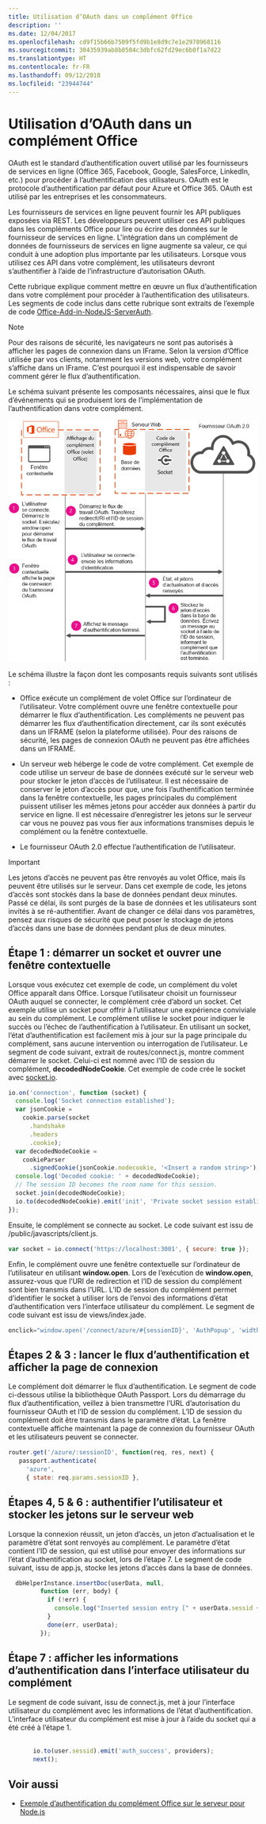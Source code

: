 ```yaml
---
title: Utilisation d’OAuth dans un complément Office
description: ''
ms.date: 12/04/2017
ms.openlocfilehash: cd9f15b66b7509f5fd9b1e8d9c7e1e2978968116
ms.sourcegitcommit: 30435939ab8b8504c3dbfc62fd29ec6b0f1a7d22
ms.translationtype: HT
ms.contentlocale: fr-FR
ms.lasthandoff: 09/12/2018
ms.locfileid: "23944744"
---
```

# <a name="use-the-oauth-authorization-framework-in-an-office-add-in"></a>Utilisation d’OAuth dans un complément Office

OAuth est le standard d’authentification ouvert utilisé par les fournisseurs de services en ligne (Office 365, Facebook, Google, SalesForce, LinkedIn, etc.) pour procéder à l’authentification des utilisateurs. OAuth est le protocole d’authentification par défaut pour Azure et Office 365. OAuth est utilisé par les entreprises et les consommateurs.

Les fournisseurs de services en ligne peuvent fournir les API publiques exposées via REST. Les développeurs peuvent utiliser ces API publiques dans les compléments Office pour lire ou écrire des données sur le fournisseur de services en ligne. L'intégration dans un complément de données de fournisseurs de services en ligne augmente sa valeur, ce qui conduit à une adoption plus importante par les utilisateurs. Lorsque vous utilisez ces API dans votre complément, les utilisateurs devront s’authentifier à l’aide de l’infrastructure d’autorisation OAuth.

Cette rubrique explique comment mettre en œuvre un flux d’authentification dans votre complément pour procéder à l’authentification des utilisateurs. Les segments de code inclus dans cette rubrique sont extraits de l’exemple de code [Office-Add-in-NodeJS-ServerAuth](https://github.com/OfficeDev/Office-Add-in-NodeJS-ServerAuth).

> [!NOTE]
> Pour des raisons de sécurité, les navigateurs ne sont pas autorisés à afficher les pages de connexion dans un IFrame. Selon la version d’Office utilisée par vos clients, notamment les versions web, votre complément s’affiche dans un IFrame. C’est pourquoi il est indispensable de savoir comment gérer le flux d’authentification. 

Le schéma suivant présente les composants nécessaires, ainsi que le flux d’événements qui se produisent lors de l’implémentation de l’authentification dans votre complément.

![Réalisation d’une authentification OAuth dans un complément Office](../images/oauth-in-office-add-in.png)

Le schéma illustre la façon dont les composants requis suivants sont utilisés :


- Office exécute un complément de volet Office sur l’ordinateur de l’utilisateur. Votre complément ouvre une fenêtre contextuelle pour démarrer le flux d’authentification. Les compléments ne peuvent pas démarrer les flux d’authentification directement, car ils sont exécutés dans un IFRAME (selon la plateforme utilisée). Pour des raisons de sécurité, les pages de connexion OAuth ne peuvent pas être affichées dans un IFRAME. 
    
- Un serveur web héberge le code de votre complément. Cet exemple de code utilise un serveur de base de données exécuté sur le serveur web pour stocker le jeton d’accès de l’utilisateur. Il est nécessaire de conserver le jeton d’accès pour que, une fois l’authentification terminée dans la fenêtre contextuelle, les pages principales du complément puissent utiliser les mêmes jetons pour accéder aux données à partir du service en ligne. Il est nécessaire d’enregistrer les jetons sur le serveur car vous ne pouvez pas vous fier aux informations transmises depuis le complément ou la fenêtre contextuelle.
    
- Le fournisseur OAuth 2.0 effectue l’authentification de l’utilisateur.
    

    
> [!IMPORTANT]
> Les jetons d’accès ne peuvent pas être renvoyés au volet Office, mais ils peuvent être utilisés sur le serveur. Dans cet exemple de code, les jetons d’accès sont stockés dans la base de données pendant deux minutes. Passé ce délai, ils sont purgés de la base de données et les utilisateurs sont invités à se ré-authentifier. Avant de changer ce délai dans vos paramètres, pensez aux risques de sécurité que peut poser le stockage de jetons d’accès dans une base de données pendant plus de deux minutes.


## <a name="step-1---start-socket-and-open-a-pop-up-window"></a>Étape 1 : démarrer un socket et ouvrer une fenêtre contextuelle

Lorsque vous exécutez cet exemple de code, un complément du volet Office apparaît dans Office. Lorsque l’utilisateur choisit un fournisseur OAuth auquel se connecter, le complément crée d’abord un socket. Cet exemple utilise un socket pour offrir à l’utilisateur une expérience conviviale au sein du complément. Le complément utilise le socket pour indiquer le succès ou l’échec de l’authentification à l’utilisateur. En utilisant un socket, l’état d’authentification est facilement mis à jour sur la page principale du complément, sans aucune intervention ou interrogation de l’utilisateur. Le segment de code suivant, extrait de routes/connect.js, montre comment démarrer le socket. Celui-ci est nommé avec l’ID de session du complément, **decodedNodeCookie**. Cet exemple de code crée le socket avec [socket.io](http://socket.io/).


```js
io.on('connection', function (socket) {
  console.log('Socket connection established');
  var jsonCookie =
    cookie.parse(socket
      .handshake
      .headers
      .cookie);
  var decodedNodeCookie =
    cookieParser
      .signedCookie(jsonCookie.nodecookie, '<Insert a random string>');
  console.log('Decoded cookie: ' + decodedNodeCookie);
  // The session ID becomes the room name for this session.
  socket.join(decodedNodeCookie);
  io.to(decodedNodeCookie).emit('init', 'Private socket session established');
});

```

Ensuite, le complément se connecte au socket. Le code suivant est issu de /public/javascripts/client.js.




```js
var socket = io.connect('https://localhost:3001', { secure: true });
```

Enfin, le complément ouvre une fenêtre contextuelle sur l’ordinateur de l’utilisateur en utilisant **window.open**. Lors de l’exécution de **window.open**, assurez-vous que l’URI de redirection et l’ID de session du complément sont bien transmis dans l’URL. L’ID de session du complément permet d’identifier le socket à utiliser lors de l’envoi des informations d’état d’authentification vers l’interface utilisateur du complément. Le segment de code suivant est issu de views/index.jade.




```js
onclick="window.open('/connect/azure/#{sessionID}', 'AuthPopup', 'width=500,height=500,centerscreen=1,menubar=0,toolbar=0,location=0,personalbar=0,status=0,titlebar=0,dialog=1')")
```


## <a name="steps-2-amp-3---start-the-authentication-flow-and-show-the-sign-in-page"></a>Étapes 2 &amp; 3 : lancer le flux d’authentification et afficher la page de connexion

Le complément doit démarrer le flux d’authentification. Le segment de code ci-dessous utilise la bibliothèque OAuth Passport. Lors du démarrage du flux d’authentification, veillez à bien transmettre l’URL d’autorisation du fournisseur OAuth et l’ID de session du complément. L’ID de session du complément doit être transmis dans le paramètre d’état. La fenêtre contextuelle affiche maintenant la page de connexion du fournisseur OAuth et les utilisateurs peuvent se connecter.


```js
router.get('/azure/:sessionID', function(req, res, next) { 
   passport.authenticate( 
     'azure',  
     { state: req.params.sessionID }, 

```


## <a name="steps-4-5-amp-6---user-signs-in-and-web-server-receives-tokens"></a>Étapes 4, 5 &amp; 6 : authentifier l’utilisateur et stocker les jetons sur le serveur web

 Lorsque la connexion réussit, un jeton d’accès, un jeton d’actualisation et le paramètre d’état sont renvoyés au complément. Le paramètre d’état contient l’ID de session, qui est utilisé pour envoyer des informations sur l’état d’authentification au socket, lors de l’étape 7. Le segment de code suivant, issu de app.js, stocke les jetons d’accès dans la base de données.


```js
  dbHelperInstance.insertDoc(userData, null, 
         function (err, body) { 
           if (!err) { 
             console.log("Inserted session entry [" + userData.sessid + "] id: " + body.id); 
           } 
           done(err, userData); 
         }); 

```


## <a name="step-7---show-authentication-information-in-the-add-ins-ui"></a>Étape 7 : afficher les informations d’authentification dans l’interface utilisateur du complément

Le segment de code suivant, issu de connect.js, met à jour l’interface utilisateur du complément avec les informations de l’état d’authentification. L’interface utilisateur du complément est mise à jour à l’aide du socket qui a été créé à l’étape 1.


```js
  
       io.to(user.sessid).emit('auth_success', providers); 
       next(); 

```


## <a name="see-also"></a>Voir aussi

- [Exemple d’authentification du complément Office sur le serveur pour Node.js](https://github.com/OfficeDev/Office-Add-in-Nodejs-ServerAuth/blob/master/README.md)
    
